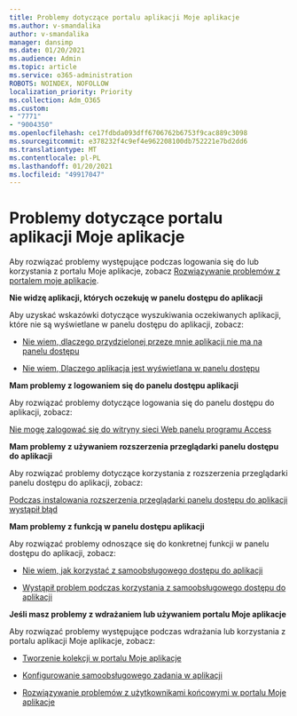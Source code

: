 ```yaml
---
title: Problemy dotyczące portalu aplikacji Moje aplikacje
ms.author: v-smandalika
author: v-smandalika
manager: dansimp
ms.date: 01/20/2021
ms.audience: Admin
ms.topic: article
ms.service: o365-administration
ROBOTS: NOINDEX, NOFOLLOW
localization_priority: Priority
ms.collection: Adm_O365
ms.custom:
- "7771"
- "9004350"
ms.openlocfilehash: ce17fdbda093dff6706762b6753f9cac889c3098
ms.sourcegitcommit: e378232f4c9ef4e962208100db752221e7bd2dd6
ms.translationtype: MT
ms.contentlocale: pl-PL
ms.lasthandoff: 01/20/2021
ms.locfileid: "49917047"
---
```

# <a name="myapps-portal-issues"></a>Problemy dotyczące portalu aplikacji Moje aplikacje

Aby rozwiązać problemy występujące podczas logowania się do lub korzystania z portalu Moje aplikacje, zobacz [Rozwiązywanie problemów z portalem moje aplikacje](https://docs.microsoft.com/azure/active-directory/user-help/my-apps-portal-end-user-troubleshoot).

**Nie widzę aplikacji, których oczekuję w panelu dostępu do aplikacji**

Aby uzyskać wskazówki dotyczące wyszukiwania oczekiwanych aplikacji, które nie są wyświetlane w panelu dostępu do aplikacji, zobacz:

- [Nie wiem, dlaczego przydzielonej przeze mnie aplikacji nie ma na panelu dostępu](https://docs.microsoft.com/azure/active-directory/application-access-panel-unexpected-application-not-appearing/)
     
- [Nie wiem, Dlaczego aplikacja jest wyświetlana w panelu dostępu](https://docs.microsoft.com/azure/active-directory/application-access-panel-unexpected-application-appears/)

**Mam problemy z logowaniem się do panelu dostępu aplikacji**

Aby rozwiązać problemy dotyczące logowania się do panelu dostępu do aplikacji, zobacz:

[Nie mogę zalogować się do witryny sieci Web panelu programu Access](https://docs.microsoft.com/azure/active-directory/manage-apps/application-sign-in-other-problem-access-panel)

**Mam problemy z używaniem rozszerzenia przeglądarki panelu dostępu do aplikacji**

Aby rozwiązać problemy dotyczące korzystania z rozszerzenia przeglądarki panelu dostępu do aplikacji, zobacz:

[Podczas instalowania rozszerzenia przeglądarki panelu dostępu do aplikacji wystąpił błąd](https://docs.microsoft.com/azure/active-directory/application-access-panel-extension-problem-installing/)

**Mam problemy z funkcją w panelu dostępu aplikacji**

Aby rozwiązać problemy odnoszące się do konkretnej funkcji w panelu dostępu do aplikacji, zobacz:

- [Nie wiem, jak korzystać z samoobsługowego dostępu do aplikacji](https://docs.microsoft.com/azure/active-directory/manage-apps/access-panel-manage-self-service-access) 

- [Wystąpił problem podczas korzystania z samoobsługowego dostępu do aplikacji](https://docs.microsoft.com/azure/active-directory/manage-apps/access-panel-manage-self-service-access)
    
**Jeśli masz problemy z wdrażaniem lub używaniem portalu Moje aplikacje**

Aby rozwiązać problemy występujące podczas wdrażania lub korzystania z portalu aplikacji Moje aplikacje, zobacz:

- [Tworzenie kolekcji w portalu Moje aplikacje](https://docs.microsoft.com/azure/active-directory/manage-apps/access-panel-collections) 
    
- [Konfigurowanie samoobsługowego zadania w aplikacji](https://docs.microsoft.com/azure/active-directory/manage-apps/manage-self-service-access)
     
- [Rozwiązywanie problemów z użytkownikami końcowymi w portalu Moje aplikacje](https://docs.microsoft.com/azure/active-directory/user-help/my-apps-portal-end-user-troubleshoot)



